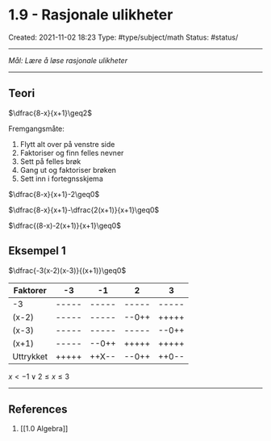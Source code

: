 # 1.9 - Rasjonale ulikheter
Created: 2021-11-02 18:23
Type: #type/subject/math 
Status: #status/

---

*Mål: Lære å løse rasjonale ulikheter*

---

## Teori

$\dfrac{8-x}{x+1}\geq2$

Fremgangsmåte:
1) Flytt alt over på venstre side
2) Faktoriser og finn felles nevner
3) Sett på felles brøk
4) Gang ut og faktoriser brøken
5) Sett inn i fortegnsskjema

$\dfrac{8-x}{x+1}-2\geq0$

$\dfrac{8-x}{x+1}-\dfrac{2(x+1)}{x+1}\geq0$

$\dfrac{(8-x)-2(x+1)}{x+1}\geq0$

## Eksempel 1

$\dfrac{-3(x-2)(x-3)}{(x+1)}\geq0$

| Faktorer  | -3    | -1    | 2     | 3     |
| --------- | ----- | ----- | ----- | ----- |
| -3        | ----- | ----- | ----- | ----- |
| (x-2)     | ----- | ----- | --0++ | +++++ |
| (x-3)     | ----- | ----- | ----- | --0++ |
| (x+1)     | ----- | --0++ | +++++ | +++++ |
| Uttrykket | +++++ | ++X-- | --0++ | ++0-- | 

$x<-1\vee2\leq x\leq 3$

---

## References
1. [[1.0 Algebra]]
